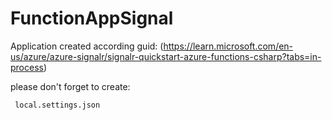 # FunctionAppSignal
Application created according guid: (https://learn.microsoft.com/en-us/azure/azure-signalr/signalr-quickstart-azure-functions-csharp?tabs=in-process)

please don't forget to create:
```bash
 local.settings.json
```